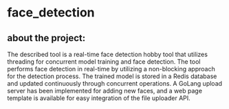 # face_detection
## about the project:
The described tool is a real-time face detection hobby tool that utilizes threading for concurrent model training and face detection. The tool performs face detection in real-time by utilizing a non-blocking approach for the detection process. The trained model is stored in a Redis database and updated continuously through concurrent operations. A GoLang upload server has been implemented for adding new faces, and a web page template is available for easy integration of the file uploader API.
